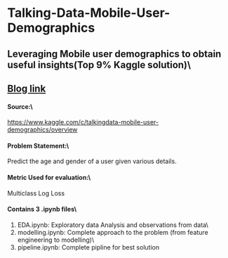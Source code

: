 # Talking-Data-Mobile-User-Demographics
## Leveraging Mobile user demographics to obtain useful insights(Top 9% Kaggle solution)\

## [Blog link](https://medium.com/@sooryavenkateshv/leveraging-mobile-user-demographics-to-obtain-useful-insights-using-deep-learning-25081da73fd)
#### Source:\
https://www.kaggle.com/c/talkingdata-mobile-user-demographics/overview
#### Problem Statement:\
Predict the age and gender of a user given various details.
#### Metric Used for evaluation:\
Multiclass Log Loss
#### Contains 3 .ipynb files\
1) EDA.ipynb: Exploratory data Analysis and observations from data\
2) modelling.ipynb: Complete approach to the problem (from feature engineering to modelling)\
3) pipeline.ipynb: Complete pipline for best solution

